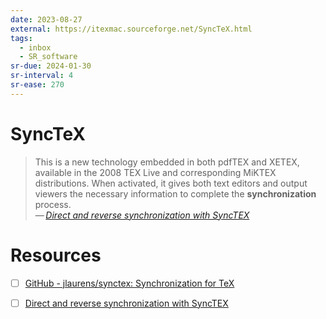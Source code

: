 ```yaml
---
date: 2023-08-27
external: https://itexmac.sourceforge.net/SyncTeX.html
tags:
  - inbox
  - SR_software
sr-due: 2024-01-30
sr-interval: 4
sr-ease: 270
---
```


# SyncTeX

> This is a new technology embedded in both pdfTEX
and XETEX, available in the 2008 TEX Live and corresponding MiKTEX
distributions. When activated, it gives both text editors and output viewers the
necessary information to complete the **synchronization** process.\
> — <cite>[Direct and reverse synchronization with SyncTEX](https://tug.org/TUGboat/tb29-3/tb93laurens.pdf)</cite>

# Resources

- [ ] [GitHub - jlaurens/synctex: Synchronization for TeX](https://github.com/jlaurens/synctex)
- [ ] [Direct and reverse synchronization with SyncTEX](https://tug.org/TUGboat/tb29-3/tb93laurens.pdf)


